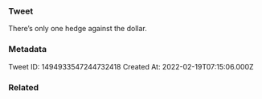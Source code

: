 ### Tweet
There’s only one hedge against the dollar.

### Metadata
Tweet ID: 1494933547244732418
Created At: 2022-02-19T07:15:06.000Z

### Related

